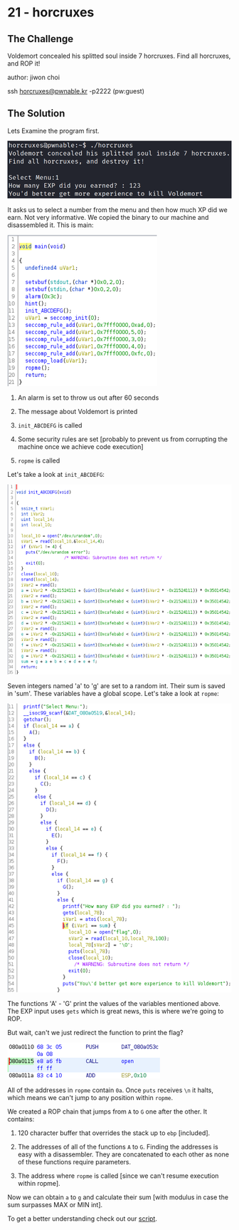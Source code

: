 # 21 - horcruxes



## The Challenge



Voldemort concealed his splitted soul inside 7 horcruxes. Find all horcruxes, and ROP it!



author: jiwon choi



ssh horcruxes@pwnable.kr -p2222 \(pw:guest\)



## The Solution



Lets Examine the program first.



![](/.gitbook/assets/image%20%2847%29.png)



It asks us to select a number from the menu and then how much XP did we earn. Not very informative. We copied the binary to our machine and disassembled it. This is main:



![](/.gitbook/assets/image%20%2848%29.png)



1. An alarm is set to throw us out after 60 seconds

2. The message about Voldemort is printed

3. `init_ABCDEFG` is called

4. Some security rules are set \[probably to prevent us from corrupting the machine once we achieve code execution\]

5. `ropme` is called



Let's take a look at `init_ABCDEFG`:



![](/.gitbook/assets/image%20%2845%29.png)



Seven integers named 'a' to 'g' are set to a random int. Their sum is saved in 'sum'. These variables have a global scope. Let's take a look at `ropme`:



![](/.gitbook/assets/image%20%2846%29.png)



The functions 'A' - 'G' print the values of the variables mentioned above. The EXP input uses `gets` which is great news, this is where we're going to ROP.



But wait, can't we just redirect the function to print the flag?



![](/.gitbook/assets/image%20%2849%29.png)



All of the addresses in `ropme` contain `0a`. Once `puts` receives  `\n` it halts, which means we can't jump to any position within `ropme`.



We created a ROP chain that jumps from `A` to `G` one after the other. It contains:



1. 120 character buffer that overrides the stack up to `ebp` \[included\].

2. The addresses of all of the functions `A` to `G`. Finding the addresses is easy with a disassembler. They are concatenated to each other as none of these functions require parameters.

3. The address where `ropme` is called \[since we can't resume execution within ropme\].



Now we can obtain `a` to `g` and calculate their sum \[with modulus in case the sum surpasses MAX or MIN int\].



To get a better understanding check out our [script](https://github.com/nickbhe/CTFWriteups/blob/master/pwnable.kr/21-horcruxes/horcruxes.py).



